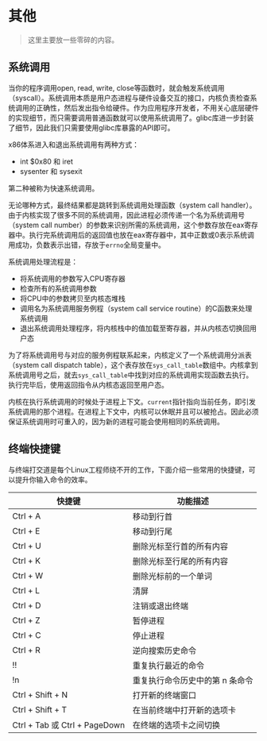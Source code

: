 # 其他

> 这里主要放一些零碎的内容。

## 系统调用

当你的程序调用open, read, write, close等函数时，就会触发系统调用（syscall）。系统调用本质是用户态进程与硬件设备交互的接口，内核负责检查系统调用的正确性，然后发出指令给硬件。作为应用程序开发者，不用关心底层硬件的实现细节，而只需要调用普通函数就可以使用系统调用了。glibc库进一步封装了细节，因此我们只需要使用glibc库暴露的API即可。

x86体系进入和退出系统调用有两种方式：

- int $0x80 和 iret
- sysenter 和 sysexit

第二种被称为快速系统调用。

无论哪种方式，最终结果都是跳转到系统调用处理函数（system call handler）。由于内核实现了很多不同的系统调用，因此进程必须传递一个名为系统调用号（system call number）的参数来识别所需的系统调用，这个参数存放在eax寄存器中。执行完系统调用后的返回值也放在eax寄存器中，其中正数或0表示系统调用成功，负数表示出错，存放于`errno`全局变量中。

系统调用处理流程是：

- 将系统调用的参数写入CPU寄存器
- 检查所有的系统调用参数
- 将CPU中的参数拷贝至内核态堆栈
- 调用名为系统调用服务例程（system call service routine）的C函数来处理系统调用
- 退出系统调用处理程序，将内核栈中的值加载至寄存器，并从内核态切换回用户态

为了将系统调用号与对应的服务例程联系起来，内核定义了一个系统调用分派表（system call dispatch table），这个表存放在`sys_call_table`数组中。内核拿到系统调用号之后，就去`sys_call_table`中找到对应的系统调用实现函数去执行。执行完毕后，使用返回指令从内核态返回至用户态。

内核在执行系统调用的时候处于进程上下文。`current`指针指向当前任务，即引发系统调用的那个进程。在进程上下文中，内核可以休眠并且可以被抢占。因此必须保证系统调用时可重入的，因为新的进程可能会使用相同的系统调用。

## 终端快捷键

与终端打交道是每个Linux工程师绕不开的工作，下面介绍一些常用的快捷键，可以提升你输入命令的效率。

| 快捷键 | 功能描述 |
| ---- | ---- |
| Ctrl + A | 移动到行首 |
| Ctrl + E | 移动到行尾 |
| Ctrl + U | 删除光标至行首的所有内容 |
| Ctrl + K | 删除光标至行尾的所有内容 |
| Ctrl + W | 删除光标前的一个单词 |
| Ctrl + L | 清屏 |
| Ctrl + D | 注销或退出终端 |
| Ctrl + Z | 暂停进程 |
| Ctrl + C | 停止进程 |
| Ctrl + R | 逆向搜索历史命令 |
| !! | 重复执行最近的命令 |
| !n | 重复执行命令历史中的第 n 条命令 |
| Ctrl + Shift + N | 打开新的终端窗口 |
| Ctrl + Shift + T | 在当前终端中打开新的选项卡 |
| Ctrl + Tab 或 Ctrl + PageDown | 在终端的选项卡之间切换 |




